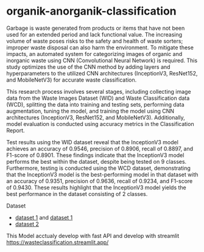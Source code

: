# organik-anorganik-classification

Garbage is waste generated from products or items that have not been used for an extended period and lack functional value. The increasing volume of waste poses risks to the safety and health of waste sorters; improper waste disposal can also harm the environment. To mitigate these impacts, an automated system for categorizing images of organic and inorganic waste using CNN (Convolutional Neural Network) is required. This study optimizes the use of the CNN method by adding layers and hyperparameters to the utilized CNN architectures (InceptionV3, ResNet152, and MobileNetV3) for accurate waste classification.

This research process involves several stages, including collecting image data from the Waste Images Dataset (WID) and Waste Classification data (WCD), splitting the data into training and testing sets, performing data augmentation, tuning the model, and training the model using CNN architectures (InceptionV3, ResNet152, and MobileNetV3). Additionally, model evaluation is conducted using accuracy metrics in the Classification Report.

Test results using the WID dataset reveal that the InceptionV3 model achieves an accuracy of 0.9546, precision of 0.8906, recall of 0.8897, and F1-score of 0.8901. These findings indicate that the InceptionV3 model performs the best within the dataset, despite being tested on 9 classes. Furthermore, testing is conducted using the WCD dataset, demonstrating that the InceptionV3 model is the best-performing model in that dataset with an accuracy of 0.9351, precision of 0.9636, recall of 0.9234, and F1-score of 0.9430. These results highlight that the InceptionV3 model yields the best performance in the dataset consisting of 2 classes.

Dataset
- [dataset 1](https://github.com/garythung/trashnet) and [dataset 1](https://github.com/AgaMiko/waste-datasets-review)
- [dataset 2](https://www.kaggle.com/datasets/techsash/waste-classification-data)

This Model acctualy develop with fast API and develop with streamlit
https://wasteclassification.streamlit.app/
